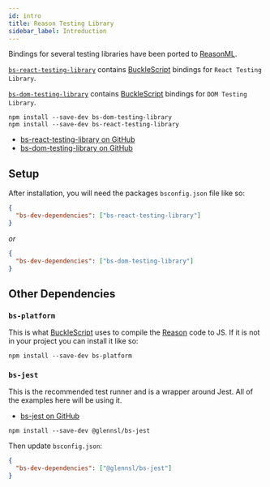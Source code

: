```yaml
---
id: intro
title: Reason Testing Library
sidebar_label: Introduction
---
```


Bindings for several testing libraries have been ported to [ReasonML][re].

[`bs-react-testing-library`][gh-react] contains
[BuckleScript](https://bucklescript.github.io/) bindings for
`React Testing Library`.

[`bs-dom-testing-library`][gh-dom] contains [BuckleScript][bs] bindings for
`DOM Testing Library`.

```
npm install --save-dev bs-dom-testing-library
npm install --save-dev bs-react-testing-library
```

- [bs-react-testing-library on GitHub][gh-react]
- [bs-dom-testing-library on GitHub][gh-dom]

[gh-dom]: https://github.com/wyze/bs-dom-testing-library
[gh-react]: https://github.com/wyze/bs-react-testing-library

## Setup

After installation, you will need the packages `bsconfig.json` file like so:

```json
{
  "bs-dev-dependencies": ["bs-react-testing-library"]
}
```

_or_

```json
{
  "bs-dev-dependencies": ["bs-dom-testing-library"]
}
```

## Other Dependencies

### `bs-platform`

This is what [BuckleScript][bs] uses to compile the [Reason][re] code to JS. If
it is not in your project you can install it like so:

```
npm install --save-dev bs-platform
```

### `bs-jest`

This is the recommended test runner and is a wrapper around Jest. All of the
examples here will be using it.

- [bs-jest on GitHub](https://github.com/glennsl/bs-jest)

```
npm install --save-dev @glennsl/bs-jest
```

Then update `bsconfig.json`:

```json
{
  "bs-dev-dependencies": ["@glennsl/bs-jest"]
}
```

[bs]: https://bucklescript.github.io/
[re]: https://reasonml.github.io/
